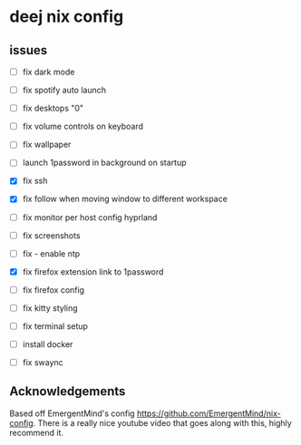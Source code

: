 


# deej nix config

## issues

- [ ] fix dark mode
- [ ] fix spotify auto launch
- [ ] fix desktops "0"
- [ ] fix volume controls on keyboard
- [ ] fix wallpaper
- [ ] launch 1password in background on startup
- [x] fix ssh
- [x] fix follow when moving window to different workspace
- [ ] fix monitor per host config hyprland
- [ ] fix screenshots
- [ ] fix - enable ntp
- [x] fix firefox extension link to 1password
- [ ] fix firefox config
- [ ] fix kitty styling
- [ ] fix terminal setup
- [ ] install docker
- [ ] fix swaync




## Acknowledgements

Based off EmergentMind's config https://github.com/EmergentMind/nix-config. There is a really nice youtube video that goes along with this, highly recommend it. 